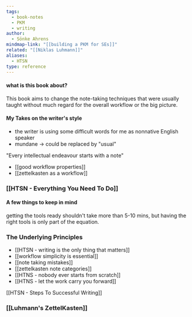 ```yaml
---
tags:
  - book-notes
  - PKM
  - writing
author:
  - Sönke Ahrens
mindmap-link: "[[building a PKM for SEs]]"
related: "[[Niklas Luhmann]]"
aliases:
  - HTSN
type: reference
---
```


#### what is this book about?
This book aims to change the note-taking techniques that were usually taught without much regard for the overall workflow or the big picture.

#### My Takes on the writer's style

- the writer is using some difficult words for me as nonnative English speaker
- mundane -> could be replaced by "usual"

"Every intellectual endeavour starts with a note"


- [[good workflow properties]]
- [[zettelkasten as a workflow]]



### [[HTSN - Everything You Need To Do]]

#### A few things to keep in mind
getting the tools ready shouldn't take more than 5-10 mins, but having the right tools is only part of the equation.
### The Underlying Principles 

- [[HTSN - writing is the only thing that matters]]
- [[workflow simplicity is essential]]
- [[note taking mistakes]]
- [[zettelkasten note categories]]
- [[HTNS - nobody ever starts from scratch]]
- [[HTNS - let the work carry you forward]]

[[HTSN - Steps To Successful Writing]]
### [[Luhmann's ZettelKasten]]

